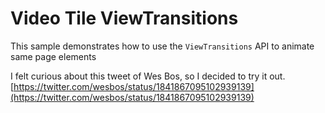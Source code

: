 # Video Tile ViewTransitions

This sample demonstrates how to use the `ViewTransitions` API to animate same page elements

I felt curious about this tweet of Wes Bos, so I decided to try it out.
[https://twitter.com/wesbos/status/1841867095102939139](https://twitter.com/wesbos/status/1841867095102939139)
